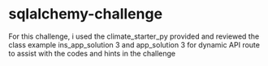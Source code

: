 # sqlalchemy-challenge
For this challenge, i used the climate_starter_py provided and reviewed the class example ins_app_solution 3 and app_solution 3 for dynamic API route to assist with the codes and hints in the challenge